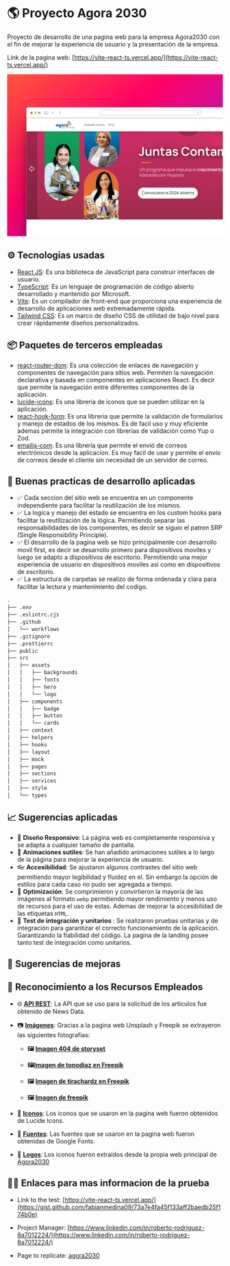 # 🌎 Proyecto Agora 2030

Proyecto de desarrollo de una pagina web para la empresa Agora2030 con el fin de mejorar la experiencia de usuario y la presentación de la empresa.
<!-- FIXME add web page project -->
Link de la pagina web: [https://vite-react-ts.vercel.app/](https://vite-react-ts.vercel.app/)

![alt text](webpage.png)

## ⚙ Tecnologias usadas

- [React JS](https://reactjs.org/): Es una biblioteca de JavaScript para construir interfaces de usuario.
- [TypeScript](https://www.typescriptlang.org/): Es un lenguaje de programación de código abierto desarrollado y mantenido por Microsoft.
- [Vite](https://vitejs.dev/): Es un compilador de front-end que proporciona una experiencia de desarrollo de aplicaciones web extremadamente rápida.
- [Tailwind CSS](https://tailwindcss.com/): Es un marco de diseño CSS de utilidad de bajo nivel para crear rápidamente diseños personalizados.

## 📦 Paquetes de terceros empleadas

- [react-router-dom](https://www.npmjs.com/package/react-router-dom): Es una colección de enlaces de navegación y componentes de navegación para sitios web. Permiten la navegación declarativa y basada en componentes en aplicaciones React. Es decir que permite la navegación entre diferentes componentes de la aplicación.
- [lucide-icons](https://www.npmjs.com/package/lucide): Es una libreria de iconos que se pueden utilizar en la aplicación.
- [react-hook-form](https://www.npmjs.com/package/react-hook-form): Es una libreria que permite la validación de formularios y manejo de estados de los mismos. Es de facil uso y muy eficiente ademas permite la integración con librerias de validación como Yup o Zod.
- [emailjs-com](https://www.npmjs.com/package/emailjs-com): Es una librería que permite el envió de correos electrónicos desde la aplicacion. Es muy facil de usar y permite el envio de correos desde el cliente sin necesidad de un servidor de correo.

## 🌌 Buenas practicas de desarrollo aplicadas

- ✅ Cada seccion del sitio web se encuentra en un componente independiente para facilitar la reutilización de los mismos.
- ✅ La logica y manejo del estado se encuentra en los custom hooks para facilitar la reutilización de la lógica. Permitiendo separar las responsabilidades de los componentes, es deciir se siguio el patron SRP (Single Responsibility Principle).
- ✅ El desarrollo de la pagina web se hizo principalmente con desarrollo movil first, es decir se desarrollo primero para dispositivos moviles y luego se adapto a dispositivos de escritorio. Permitiendo una mejor experiencia de usuario en dispositivos moviles asi como en dispositivos de escritorio.
- ✅ La estructura de carpetas se realizo de forma ordenada y clara para facilitar la lectura y mantenimiento del codigo.

```bash
.
├── .env
├── .eslintrc.cjs
├── .github
│   └── workflows
├── .gitignore
├── .prettierrc
├── public
├── src
│   ├── assets
│   │   ├── backgrounds
│   │   ├── fonts
│   │   ├── hero
│   │   └── logo
│   ├── components
│   │   ├── badge
│   │   ├── button
│   │   └── cards
│   ├── context
│   ├── helpers
│   ├── hooks
│   ├── layout
│   ├── mock
│   ├── pages
│   ├── sections
│   ├── services
│   ├── style
│   └── types
```

## 📈 Sugerencias aplicadas

- 📱 **Diseño Responsivo**: La página web es completamente responsiva y se adapta a cualquier tamaño de pantalla.
- 🎨 **Animaciones sutiles**: Se han añadido animaciones sutiles a lo largo de la página para mejorar la experiencia de usuario.
- 👓 **Accesibilidad**: Se ajustaron algunos contrastes del sitio web permitiendo mayor legibilidad y fluidez en el. Sin embargo la opción de estilos para cada caso no pudo ser agregada a tiempo.
- 👟 **Optimización**: Se comprimieron y convirtieron la mayoría de las imágenes al formato `webp` permitiendo mayor rendimiento y menos uso de recursos para el uso de estas. Ademas de mejorar la accesibilidad de las etiquetas `HTML`.
- 🧪 **Test de integración y unitarios** : Se realizaron pruebas unitarias y de integración para garantizar el correcto funcionamiento de la aplicación. Garantizando la fiabilidad del código. La pagina de la landing posee tanto test de integración como unitarios.

## 🚀 Sugerencias de mejoras


## 👥 Reconocimiento a los Recursos Empleados

- 🌐 **[API REST](https://newsdata.io/)**: La API que se uso para la solicitud de los articulos fue obtenido de News Data.

- 📷 **[Imágenes](https://unsplash.com)**: Gracias a la pagina web Unsplash y Freepik se extrayeron las siguientes fotografias:
  - **🖼 [Imagen 404 de storyset](https://www.freepik.com/free-vector/oops-404-error-with-broken-robot-concept-illustration_13315300.htm#query=404%20page%20found&position=3&from_view=keyword&track=ais&uuid=4d518585-71c1-43e5-b0b1-0b9753d3231b)**

  - **🖼[Imagen de tonodiaz en Freepik](https://www.freepik.es/foto-gratis/tengo-negocio-crecimiento-retrato-bella-empresaria-sonriendo-haciendo-contacto-visual-mientras-prepara-paquetes-listos-enviar-clientes_27999290.htm#query=emprendedor&position=2&from_view=keyword&track=sph&uuid=12bbbd49-7d3a-4382-9277-f10154892fce)**

  - **🖼 [Imagen de tirachardz en Freepik](https://www.freepik.es/foto-gratis/hombres-negocios-asiaticos-mujeres-negocios-que-reunen-intercambiar-ideas-sobre-aplicacion-planificacion-diseno-web-creativo-desarrollar-diseno-plantilla-proyectos-telefonos-moviles-que-trabajan-juntos-oficina-pequena_10075056.htm#fromView=search&page=1&position=30&uuid=2e8d5629-c8df-4c74-883c-a55e22e7e40f)**

  - **🖼 [Imagen de freepik](https://www.freepik.es/foto-gratis/mujer-segura-invernadero_1957110.htm#fromView=search&page=1&position=1&uuid=90631e0c-506c-4cc1-8b24-75745a6909dd)**

- 🎨 **[Iconos](https://lucide.netlify.app/)**: Los iconos que se usaron en la pagina web fueron obtenidos de Lucide Icons.

- 🎨 **[Fuentes](https://fonts.google.com/)**: Las fuentes que se usaron en la pagina web fueron obtenidas de Google Fonts.

- 🎁 **[Logos](https://agora2030.org/)**: Los iconos fueron extraídos desde la propia web principal de [Agora2030](https://agora2030.org/)

## 👩‍💻 Enlaces para mas informacion de la prueba

- Link to the test: [https://vite-react-ts.vercel.app/](https://gist.github.com/fabianmedina09/73a7e4fa45f133aff2baedb25f174b0e)

- Project Manager: [https://www.linkedin.com/in/roberto-rodriguez-8a7012224/](https://www.linkedin.com/in/roberto-rodriguez-8a7012224/)

- Page to replicate: [agora2030](https://agora2030.org/)
